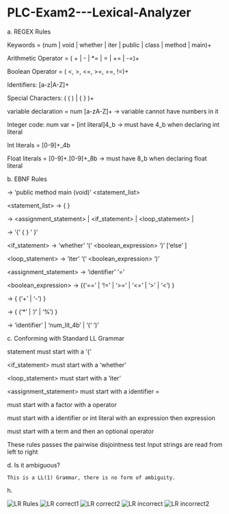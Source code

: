 # PLC-Exam2---Lexical-Analyzer
a. REGEX Rules

  Keywords = (num | void | whether | iter | public | class | method | main)+
  
  Arithmetic Operator =  ( + | - | *=  | = | += | -=)+
  
  Boolean Operator = ( <, >, <=, >=, ==, !=)+
  
  Identifiers: [a-z|A-Z]+
  
  Special Characters: ( (  ) | { } )+
  
  variable declaration = num [a-zA-Z]+       -> variable cannot have numbers in it
  
  Integer code: num var = [int literal]4_b   -> must have 4_b when declaring int literal
  
  Int literals = [0-9]+_4b
  
  Float literals = [0-9]+.[0-9]+_8b          -> must have 8_b when declaring float literal
  

b. EBNF Rules

  <program> → ‘public method main (void)’ <statement_list> 
  
  <statement_list> → <statement> { <statement> }
    
  <statement>  → <assignment_statement> | <if_statement> | <loop_statement> | <block>
    
  <block> → ‘{‘  { <statement> } ‘ }’
    
  <if_statement> → ‘whether’  ‘(‘ <boolean_expression> ‘)’ <statement> [‘else’ <statement>]
    
  <loop_statement> → ‘iter’ ‘(‘ <boolean_expression> ‘)’ <statement> 
    
  <assignment_statement> → ‘identifier’ ‘=’ <expression>
    
  <boolean_expression> → <term> {(‘==’ | ‘!=’ | ‘>=’ | ‘<=’ | ‘>’ | ‘<’) <term>} 
    
  <expression> → <term> { (‘+’ | ‘-’) <term>}
    
  <term> → <factor> { (‘*’ | ‘/’ | ‘%’) <factor> }
    
  <factor> → ‘identifier’ | ‘num_lit_4b’ | ‘(‘ <expression> ‘)’
    
  
  c. Conforming with Standard LL Grammar
    
  <block> statement must start with a ‘{‘
    
  <if_statement> must start with a ‘whether’
    
  <loop_statement> must start with a ‘iter’
    
  <assignment_statement> must start with a identifier = 
    
  <term> must start with a factor with a operator
    
  <factor> must start with a identifier or int literal with an expression then expression
    
  <expression> must start with a term and then an optional operator

  These rules passes the pairwise disjointness test
  Input strings are read from left to right 
    

    
  d. Is it ambiguous?
    
    This is a LL(1) Grammar, there is no form of ambiguity.
    
    
  h.
    
 
  ![LR Rules](https://user-images.githubusercontent.com/60718254/205714067-fd021cca-b34f-455a-af6c-dbbc69594cdb.png)
  ![LR correct1](https://user-images.githubusercontent.com/60718254/205714181-a3bfcfac-a03b-405e-a27b-a1727200e631.png)
  ![LR correct2](https://user-images.githubusercontent.com/60718254/205714286-e32b55d5-5006-4798-ba41-91c01b353edc.png)
  ![LR incorrect](https://user-images.githubusercontent.com/60718254/205714222-d6ca2cdb-9071-4bb9-b1d0-a0ff28fa0476.png)
  ![LR incorrect2](https://user-images.githubusercontent.com/60718254/205714400-895536b4-3c40-4f93-8f29-4edeae876f1a.png)





